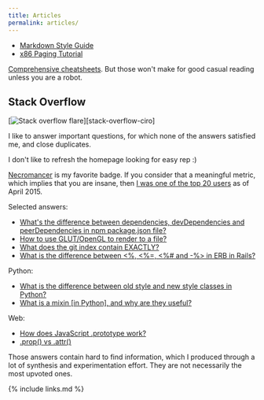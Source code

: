 ```yaml
---
title: Articles
permalink: articles/
---
```


- [Markdown Style Guide](/markdown-style-guide)
- [x86 Paging Tutorial](/x86-paging)

[Comprehensive cheatsheets](/skills). But those won't make for good casual reading unless you are a robot.

## Stack Overflow

[![Stack overflow flare](http://stackoverflow.com/users/flair/895245.png?theme=dark)][stack-overflow-ciro]

I like to answer important questions, for which none of the answers satisfied me, and close duplicates.

I don't like to refresh the homepage looking for easy rep :)

[Necromancer](http://stackoverflow.com/help/badges/17/necromancer) is my favorite badge. If you consider that a meaningful metric, which implies that you are insane, then [I was one of the top 20 users](http://data.stackexchange.com/stackoverflow/query/edit/300737) as of April 2015.

Selected answers:

- [What's the difference between dependencies, devDependencies and peerDependencies in npm package.json file?](http://stackoverflow.com/a/22004559/895245)
- [How to use GLUT/OpenGL to render to a file?](http://stackoverflow.com/a/14324292/895245)
- [What does the git index contain EXACTLY?](http://stackoverflow.com/a/25806452/895245)
- [What is the difference between <%, <%=, <%# and -%> in ERB in Rails?](http://stackoverflow.com/a/25626629/895245)

Python:

- [What is the difference between old style and new style classes in Python?](http://stackoverflow.com/a/19950198/895245)
- [What is a mixin [in Python], and why are they useful?](http://stackoverflow.com/a/20022860/895245)

Web:

- [How does JavaScript .prototype work?](http://stackoverflow.com/a/23877420/895245)
- [.prop() vs .attr()](http://stackoverflow.com/a/24595458/895245)

Those answers contain hard to find information, which I produced through a lot of synthesis and experimentation effort. They are not necessarily the most upvoted ones.

{% include links.md %}
